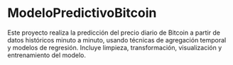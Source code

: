 # ModeloPredictivoBitcoin
Este proyecto realiza la predicción del precio diario de Bitcoin a partir de datos históricos minuto a minuto, usando técnicas de agregación temporal y modelos de regresión. Incluye limpieza, transformación, visualización y entrenamiento del modelo.
